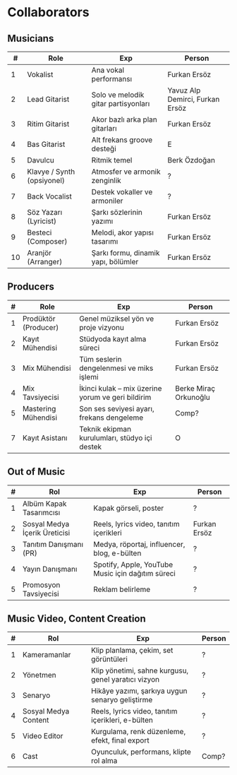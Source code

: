 # Collaborators

## Musicians
| #  | Role                          | Exp                                                       | Person |
|----|------------------------------|----------------------------------------------------------------|--------------|
| 1  | Vokalist                     | Ana vokal performansı                                           | Furkan Ersöz             |
| 2  | Lead Gitarist               | Solo ve melodik gitar partisyonları                             | Yavuz Alp Demirci, Furkan Ersöz             |
| 3  | Ritim Gitarist              | Akor bazlı arka plan gitarları                                  | Furkan Ersöz             |
| 4  | Bas Gitarist                | Alt frekans groove desteği                                      | E             |
| 5  | Davulcu                     | Ritmik temel                                                     | Berk Özdoğan             |
| 6  | Klavye / Synth (opsiyonel)  | Atmosfer ve armonik zenginlik                                   | ?             |
| 7  | Back Vocalist               | Destek vokaller ve armoniler                                    | ?             |
| 8  | Söz Yazarı (Lyricist)       | Şarkı sözlerinin yazımı                                         | Furkan Ersöz             |
| 9  | Besteci (Composer)          | Melodi, akor yapısı tasarımı                                    | Furkan Ersöz             |
| 10 | Aranjör (Arranger)          | Şarkı formu, dinamik yapı, bölümler                             | Furkan Ersöz             |

## Producers
| #  | Role                          | Exp                                                       | Person |
|----|------------------------------|----------------------------------------------------------------|--------------|
| 1  | Prodüktör (Producer)         | Genel müziksel yön ve proje vizyonu                             | Furkan Ersöz            |
| 2  | Kayıt Mühendisi              | Stüdyoda kayıt alma süreci                                      | Furkan Ersöz             |
| 3  | Mix Mühendisi                | Tüm seslerin dengelenmesi ve miks işlemi                        | Furkan Ersöz              |
| 4  | Mix Tavsiyecisi              | İkinci kulak – mix üzerine yorum ve geri bildirim               | Berke Miraç Orkunoğlu             |
| 5  | Mastering Mühendisi          | Son ses seviyesi ayarı, frekans dengeleme                       | Comp?             |
| 7  | Kayıt Asistanı               | Teknik ekipman kurulumları, stüdyo içi destek                   | O             |

## Out of Music
| #  | Rol                          | Exp                                                       | Person |
|----|------------------------------|----------------------------------------------------------------|--------------|
| 1  | Albüm Kapak Tasarımcısı      | Kapak görseli, poster                                     | ?             |
| 2  | Sosyal Medya İçerik Üreticisi| Reels, lyrics video, tanıtım içerikleri                         | Furkan Ersöz |
| 3  | Tanıtım Danışmanı (PR)       | Medya, röportaj, influencer, blog, e-bülten                     | ?             |
| 4  | Yayın Danışmanı              | Spotify, Apple, YouTube Music için dağıtım süreci               | ?             |
| 5  | Promosyon Tavsiyecisi        | Reklam belirleme                     | ?             |

## Music Video, Content Creation
| # | Rol                  | Exp                                                 | Person       |
| - | -------------------- | --------------------------------------------------- | ------------ |
| 1 | Kameramanlar         | Klip planlama, çekim, set görüntüleri               | ?            |
| 2 | Yönetmen             | Klip yönetimi, sahne kurgusu, genel yaratıcı vizyon | ?            |
| 3 | Senaryo              | Hikâye yazımı, şarkıya uygun senaryo geliştirme     | ?            |
| 4 | Sosyal Medya Content | Reels, lyrics video, tanıtım içerikleri, e-bülten   | ?            |
| 5 | Video Editor         | Kurgulama, renk düzenleme, efekt, final export      | ?            |
| 6 | Cast                 | Oyunculuk, performans, klipte rol alma              | Comp?        |

